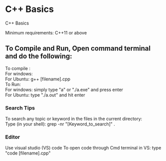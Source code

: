 # C++ Basics
C++ Basics </br>

Minimum requirements: C++11 or above  </br>

## To Compile and Run, Open command terminal and do the following:
To compile : </br>
For windows: </br>
For Ubuntu: g++ [filename].cpp </br>
To Run: </br>
For windows: simply type "a" or "./a.exe" and press enter  </br>
For Ubuntu: type "./a.out" and hit enter  </br>

### Search Tips
To search any topic or keyword in the files in the current directory: </br>
Type (in your shell): grep -nr "[Keyword_to_search]" .

### Editor 
Use visual studio (VS) code
To open code through Cmd terminal in VS: type "code [filename].cpp"
